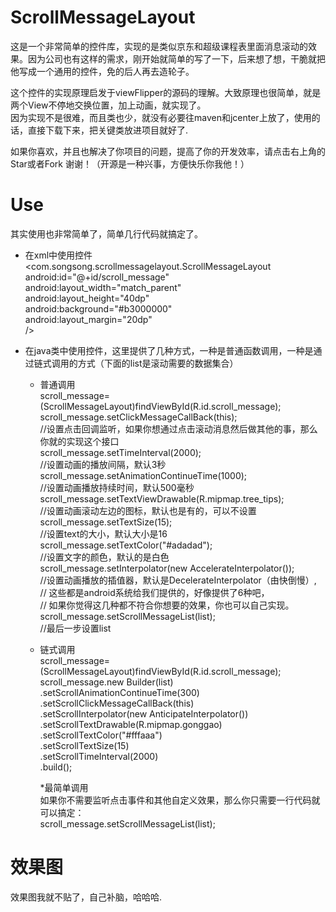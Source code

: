 # ScrollMessageLayout
这是一个非常简单的控件库，实现的是类似京东和超级课程表里面消息滚动的效果。因为公司也有这样的需求，刚开始就简单的写了一下，后来想了想，干脆就把他写成一个通用的控件，免的后人再去造轮子。<br>
<p>这个控件的实现原理启发于viewFlipper的源码的理解。大致原理也很简单，就是两个View不停地交换位置，加上动画，就实现了。<br>
因为实现不是很难，而且类也少，就没有必要往maven和jcenter上放了，使用的话，直接下载下来，把关键类放进项目就好了.<br><p>
如果你喜欢，并且也解决了你项目的问题，提高了你的开发效率，请点击右上角的 Star或者Fork 谢谢！（开源是一种兴事，方便快乐你我他！）

# Use
其实使用也非常简单了，简单几行代码就搞定了。<br>
* 在xml中使用控件<br>
<com.songsong.scrollmessagelayout.ScrollMessageLayout<br>
        android:id="@+id/scroll_message"<br>
        android:layout_width="match_parent"<br>
        android:layout_height="40dp"<br>
        android:background="#b3000000"<br>
        android:layout_margin="20dp"<br>
        /><br><p>
* 在java类中使用控件，这里提供了几种方式，一种是普通函数调用，一种是通过链式调用的方式（下面的list是滚动需要的数据集合）<br><p>
	* 普通调用<br>
		scroll_message=(ScrollMessageLayout)findViewById(R.id.scroll_message);<br>
        scroll_message.setClickMessageCallBack(this);<br>
        //设置点击回调监听，如果你想通过点击滚动消息然后做其他的事，那么你就的实现这个接口<br>
        scroll_message.setTimeInterval(2000);<br>
        //设置动画的播放间隔，默认3秒<br>
        scroll_message.setAnimationContinueTime(1000);<br>
        //设置动画播放持续时间，默认500毫秒<br>
        scroll_message.setTextViewDrawable(R.mipmap.tree_tips);<br>
        //设置动画滚动左边的图标，默认也是有的，可以不设置<br>
        scroll_message.setTextSize(15);<br>
        //设置text的大小，默认大小是16<br>
        scroll_message.setTextColor("#adadad");<br>
        //设置文字的颜色，默认的是白色<br>
        scroll_message.setInterpolator(new AccelerateInterpolator());<br>
        //设置动画播放的插值器，默认是DecelerateInterpolator（由快倒慢）,<br>
        // 这些都是android系统给我们提供的，好像提供了6种吧，<br>
        // 如果你觉得这几种都不符合你想要的效果，你也可以自己实现。<br>
        scroll_message.setScrollMessageList(list);<br>
        //最后一步设置list<br><p>
	* 链式调用<br>
	scroll_message=(ScrollMessageLayout)findViewById(R.id.scroll_message);<br>
        scroll_message.new Builder(list)<br>
                .setScrollAnimationContinueTime(300)<br>
                .setScrollClickMessageCallBack(this)<br>
                .setScrollInterpolator(new AnticipateInterpolator())<br>
                .setScrollTextDrawable(R.mipmap.gonggao)<br>
                .setScrollTextColor("#fffaaa")<br>
                .setScrollTextSize(15)<br>
                .setScrollTimeInterval(2000)<br>
                .build();<br><p>
	*最简单调用<br>
	如果你不需要监听点击事件和其他自定义效果，那么你只需要一行代码就可以搞定：<br>
	scroll_message.setScrollMessageList(list);<br>
# 效果图
效果图我就不贴了，自己补脑，哈哈哈.<br><p>


